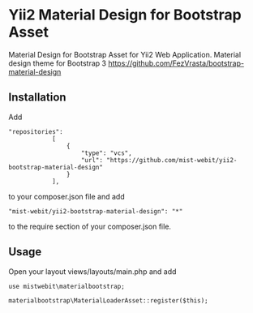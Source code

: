 Yii2 Material Design for Bootstrap Asset
=================
Material Design for Bootstrap Asset for Yii2 Web Application. Material design theme for Bootstrap 3 https://github.com/FezVrasta/bootstrap-material-design

Installation
------------

Add 

```
"repositories":
            [
                {
                    "type": "vcs",
                    "url": "https://github.com/mist-webit/yii2-bootstrap-material-design"
                }
            ],
```

to your composer.json file and add 

```
"mist-webit/yii2-bootstrap-material-design": "*"
```
to the require section of your composer.json file.

Usage
-----

Open your layout views/layouts/main.php and add

```
use mistwebit\materialbootstrap;

materialbootstrap\MaterialLoaderAsset::register($this);
```
